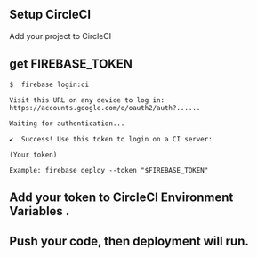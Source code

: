 ## Setup CircleCI

Add your project to CircleCI


## get FIREBASE_TOKEN

```
$  firebase login:ci

Visit this URL on any device to log in:
https://accounts.google.com/o/oauth2/auth?......

Waiting for authentication...

✔  Success! Use this token to login on a CI server:

(Your token)

Example: firebase deploy --token "$FIREBASE_TOKEN"
```

## Add your token to CircleCI Environment Variables .


## Push your code, then deployment will run.
